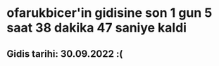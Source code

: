 # ofarukbicer'in gidisine son 1 gun 5 saat 38 dakika 47 saniye kaldi

## Gidis tarihi: 30.09.2022 :(